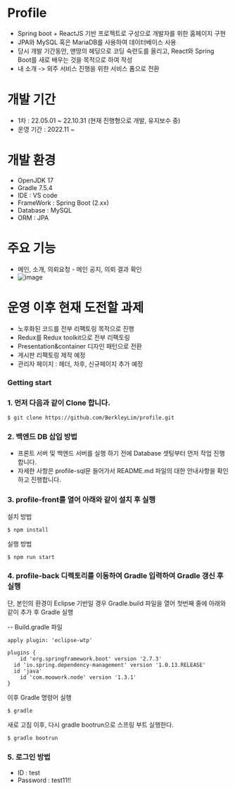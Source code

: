 # Profile
- Spring boot + ReactJS 기반 프로젝트로 구성으로 개발자를 위한 홈페이지 구현
- JPA와 MySQL 혹은 MariaDB를 사용하여 데이터베이스 사용
- 당시 개발 기간동안, 맨땅의 헤딩으로 코딩 숙련도를 올리고, React와 Spring Boot를 새로 배우는 것을 목적으로 하여 작성
- 내 소개 -> 외주 서비스 진행을 위한 서비스 폼으로 전환  

# 개발 기간
- 1차 : 22.05.01 ~ 22.10.31 (현재 진행형으로 개발, 유지보수 중)
- 운영 기간 : 2022.11 ~

# 개발 환경
- OpenJDK 17
- Gradle 7.5.4
- IDE : VS code
- FrameWork : Spring Boot (2.xx)
- Database : MySQL
- ORM : JPA

# 주요 기능
- 메인, 소개, 의뢰요청 - 메인 공지, 의뢰 결과 확인
- ![image](https://github.com/BerkleyLim/profile/assets/36849342/6a8a49ec-47f6-49df-b751-8aed082fe0d6)


# 운영 이후 현재 도전할 과제
- 노후화된 코드를 전부 리팩토링 목적으로 진행
- Redux를 Redux toolkit으로 전부 리팩토링
- Presentation&container 디자인 패턴으로 전환
- 게시판 리팩토링 제작 예정
- 관리자 페이지 : 헤더, 차후, 신규페이지 추가 예정

### Getting start
### 1. 먼저 다음과 같이 Clone 합니다.
```
$ git clone https://github.com/BerkleyLim/profile.git
```

### 2. 백엔드 DB 삽입 방법
- 프론트 서버 및 백엔드 서버를 실행 하기 전에 Database 셋팅부터 먼저 작업 진행합니다.
- 자세한 사항은 profile-sql문 들어가서 README.md 파일의 대한 안내사항을 확인하고 진행합니다.

### 3. profile-front를 열어 아래와 같이 설치 후 실행

설치 방법
```
$ npm install
```

실행 방법
```
$ npm run start
```

### 4. profile-back 디렉토리를 이동하여 Gradle 입력하여 Gradle 갱신 후 실행
단, 본인의 환경이 Eclipse 기반일 경우 Gradle.build 파일을 열어 첫번째 줄에 아래와 같이 추가 후 Gradle 실행


-- Build.gradle 파일
```
apply plugin: 'eclipse-wtp'

plugins {
	id 'org.springframework.boot' version '2.7.3'
  id 'io.spring.dependency-management' version '1.0.13.RELEASE'
  id 'java'
	id 'com.moowork.node' version '1.3.1'
}
```

이후 Gradle 명령어 실행
```
$ gradle
```

새로 고침 이후, 다시 gradle bootrun으로 스프링 부트 실행한다.
```
$ gradle bootrun
```

### 5. 로그인 방법
- ID : test
- Password : test11!!
